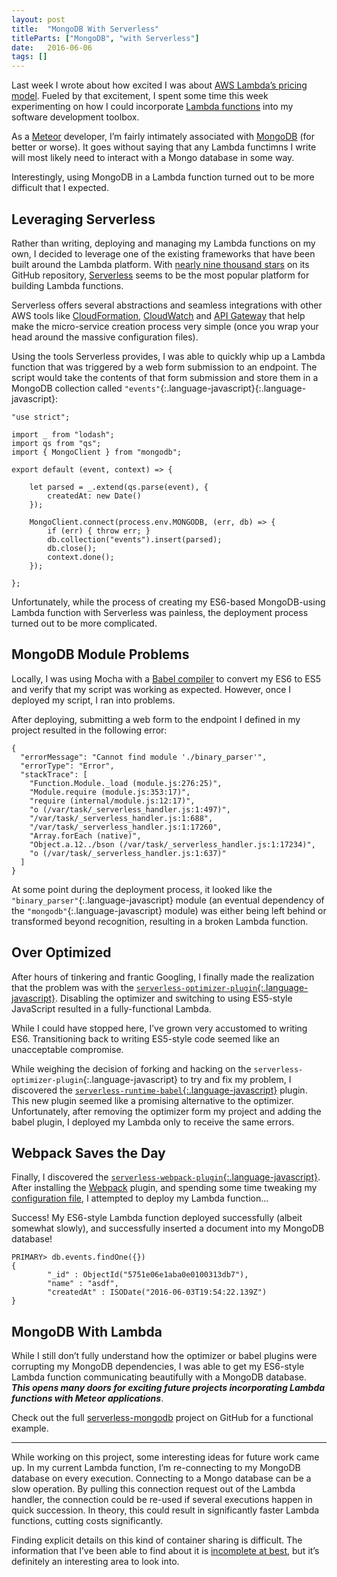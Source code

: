 ```yaml
---
layout: post
title:  "MongoDB With Serverless"
titleParts: ["MongoDB", "with Serverless"]
date:   2016-06-06
tags: []
---
```


Last week I wrote about how excited I was about [AWS Lambda’s pricing model](http://blog.east5th.co/2016/05/24/aws-lambda-first-impressions/). Fueled by that excitement, I spent some time this week experimenting on how I could incorporate [Lambda functions](https://aws.amazon.com/lambda/) into my software development toolbox.

As a [Meteor](https://www.meteor.com/) developer, I’m fairly intimately associated with [MongoDB](https://www.mongodb.com/) (for better or worse). It goes without saying that any Lambda functimns I write will most likely need to interact with a Mongo database in some way.

Interestingly, using MongoDB in a Lambda function turned out to be more difficult that I expected.

## Leveraging Serverless

Rather than writing, deploying and managing my Lambda functions on my own, I decided to leverage one of the existing frameworks that have been built around the Lambda platform. With [nearly nine thousand stars](https://github.com/serverless/serverless) on its GitHub repository, [Serverless](http://docs.serverless.com/) seems to be the most popular platform for building Lambda functions.

Serverless offers several abstractions and seamless integrations with other AWS tools like [CloudFormation](https://aws.amazon.com/cloudformation/), [CloudWatch](https://aws.amazon.com/cloudwatch/) and [API Gateway](https://aws.amazon.com/api-gateway/) that help make the micro-service creation process very simple (once you wrap your head around the massive configuration files).

Using the tools Serverless provides, I was able to quickly whip up a Lambda function that was triggered by a web form submission to an endpoint. The script would take the contents of that form submission and store them in a MongoDB collection called `"events"`{:.language-javascript}{:.language-javascript}:

<pre class="language-javascript"><code class="language-javascript">"use strict";

import _ from "lodash";
import qs from "qs";
import { MongoClient } from "mongodb";

export default (event, context) => {

    let parsed = _.extend(qs.parse(event), {
        createdAt: new Date()
    });

    MongoClient.connect(process.env.MONGODB, (err, db) => {
        if (err) { throw err; }
        db.collection("events").insert(parsed);
        db.close();
        context.done();
    });

};</code></pre>

Unfortunately, while the process of creating my ES6-based MongoDB-using Lambda function with Serverless was painless, the deployment process turned out to be more complicated.

## MongoDB Module Problems

Locally, I was using Mocha with a [Babel compiler](http://babeljs.io/) to convert my ES6 to ES5 and verify that my script was working as expected. However, once I deployed my script, I ran into problems.

After deploying, submitting a web form to the endpoint I defined in my project resulted in the following error:

<pre class="language-javascript"><code class="language-javascript">{
  "errorMessage": "Cannot find module './binary_parser'",
  "errorType": "Error",
  "stackTrace": [
    "Function.Module._load (module.js:276:25)",
    "Module.require (module.js:353:17)",
    "require (internal/module.js:12:17)",
    "o (/var/task/_serverless_handler.js:1:497)",
    "/var/task/_serverless_handler.js:1:688",
    "/var/task/_serverless_handler.js:1:17260",
    "Array.forEach (native)",
    "Object.a.12../bson (/var/task/_serverless_handler.js:1:17234)",
    "o (/var/task/_serverless_handler.js:1:637)"
  ]
}
</code></pre>

At some point during the deployment process, it looked like the `"binary_parser"`{:.language-javascript} module (an eventual dependency of the `"mongodb"`{:.language-javascript} module) was either being left behind or transformed beyond recognition, resulting in a broken Lambda function.

## Over Optimized

After hours of tinkering and frantic Googling, I finally made the realization that the problem was with the [`serverless-optimizer-plugin`{:.language-javascript}](https://github.com/serverless/serverless-optimizer-plugin). Disabling the optimizer and switching to using ES5-style JavaScript resulted in a fully-functional Lambda.

While I could have stopped here, I’ve grown very accustomed to writing ES6. Transitioning back to writing ES5-style code seemed like an unacceptable compromise.

While weighing the decision of forking and hacking on the `serverless-optimizer-plugin`{:.language-javascript} to try and fix my problem, I discovered the [`serverless-runtime-babel`{:.language-javascript}](https://github.com/serverless/serverless-runtime-babel) plugin. This new plugin seemed like a promising alternative to the optimizer. Unfortunately, after removing the optimizer form my project and adding the babel plugin, I deployed my Lambda only to receive the same errors.

## Webpack Saves the Day

Finally, I discovered the [`serverless-webpack-plugin`{:.language-javascript}](https://github.com/asprouse/serverless-webpack-plugin). After installing the [Webpack](https://webpack.github.io/) plugin, and spending some time tweaking my [configuration file](https://webpack.github.io/docs/configuration.html), I attempted to deploy my Lambda function…

Success! My ES6-style Lambda function deployed successfully (albeit somewhat slowly), and successfully inserted a document into my MongoDB database!

<pre class="language-javascript"><code class="language-javascript">PRIMARY> db.events.findOne({})
{
        "_id" : ObjectId("5751e06e1aba0e0100313db7"),
        "name" : "asdf",
        "createdAt" : ISODate("2016-06-03T19:54:22.139Z")
}
</code></pre>

## MongoDB With Lambda

While I still don’t fully understand how the optimizer or babel plugins were corrupting my MongoDB dependencies, I was able to get my ES6-style Lambda function communicating beautifully with a MongoDB database. ___This opens many doors for exciting future projects incorporating Lambda functions with Meteor applications___.

Check out the full [serverless-mongodb](https://github.com/pcorey/serverless-mongodb/) project on GitHub for a functional example.

<hr/>

While working on this project, some interesting ideas for future work came up. In my current Lambda function, I’m re-connecting to my MongoDB database on every execution. Connecting to a Mongo database can be a slow operation. By pulling this connection request out of the Lambda handler, the connection could be re-used if several executions happen in quick succession. In theory, this could result in significantly faster Lambda functions, cutting costs significantly.

Finding explicit details on this kind of container sharing is difficult. The information that I’ve been able to find about it is [incomplete at best](https://forums.aws.amazon.com/thread.jspa?threadID=216000), but it’s definitely an interesting area to look into.
